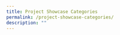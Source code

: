 ```yaml
---
title: Project Showcase Categories
permalink: /project-showcase-categories/
description: ""
---
```

